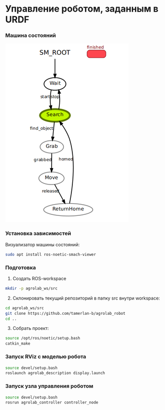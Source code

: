 # Управление роботом, заданным в URDF  

### Машина состояний
![Машина состояний](media/agrolab_fsm.png)

### Установка зависимостей  

Визуализатор машины состояний:
```bash
sudo apt install ros-noetic-smach-viewer
```

### Подготовка
1. Создать ROS-workspace
```bash  
mkdir -p agrolab_ws/src
```
2. Склонировать текущий репозиторий в папку src внутри workspace:  
```bash  
cd agrolab_ws/src
git clone https://github.com/tamerlan-b/agrolab_robot
cd ..
```
3. Собрать проект:  
```bash  
source /opt/ros/noetic/setup.bash
catkin_make
```

### Запуск RViz с моделью робота
```bash  
source devel/setup.bash
roslaunch agrolab_description display.launch
```

### Запуск узла управления роботом
```bash  
source devel/setup.bash
rosrun agrolab_controller controller_node
```